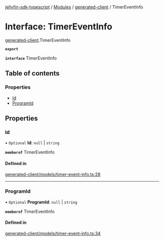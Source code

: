 [jellyfin-sdk-typescript](../README.md) / [Modules](../modules.md) / [generated-client](../modules/generated_client.md) / TimerEventInfo

# Interface: TimerEventInfo

[generated-client](../modules/generated_client.md).TimerEventInfo

**`export`**

**`interface`** TimerEventInfo

## Table of contents

### Properties

- [Id](generated_client.TimerEventInfo.md#id)
- [ProgramId](generated_client.TimerEventInfo.md#programid)

## Properties

### Id

• `Optional` **Id**: ``null`` \| `string`

**`memberof`** TimerEventInfo

#### Defined in

[generated-client/models/timer-event-info.ts:28](https://github.com/thornbill/jellyfin-sdk-typescript/blob/b0f5501/src/generated-client/models/timer-event-info.ts#L28)

___

### ProgramId

• `Optional` **ProgramId**: ``null`` \| `string`

**`memberof`** TimerEventInfo

#### Defined in

[generated-client/models/timer-event-info.ts:34](https://github.com/thornbill/jellyfin-sdk-typescript/blob/b0f5501/src/generated-client/models/timer-event-info.ts#L34)
